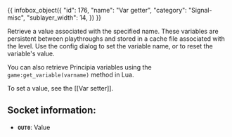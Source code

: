 {{ infobox_object({
	"id": 176,
	"name": "Var getter",
	"category": "Signal-misc",
	"sublayer_width": 14,
}) }}

Retrieve a value associated with the specified name. These variables are persistent between playthroughs and stored in a cache file associated with the level. Use the config dialog to set the variable name, or to reset the variable's value.

You can also retrieve Principia variables using the `game:get_variable(varname)` method in Lua.

To set a value, see the [[Var setter]].

## Socket information:
- **`OUT0`**: Value